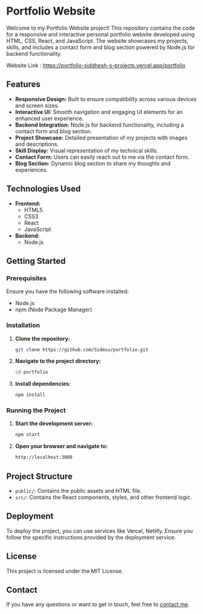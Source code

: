 # Portfolio Website

Welcome to my Portfolio Website project! This repository contains the code for a responsive and interactive personal portfolio website developed using HTML, CSS, React, and JavaScript. The website showcases my projects, skills, and includes a contact form and blog section powered by Node.js for backend functionality.

Website Link : https://portfolio-siddhesh-s-projects.vercel.app/portfolio
## Features

- **Responsive Design:** Built to ensure compatibility across various devices and screen sizes.
- **Interactive UI:** Smooth navigation and engaging UI elements for an enhanced user experience.
- **Backend Integration:** Node.js for backend functionality, including a contact form and blog section.
- **Project Showcase:** Detailed presentation of my projects with images and descriptions.
- **Skill Display:** Visual representation of my technical skills.
- **Contact Form:** Users can easily reach out to me via the contact form.
- **Blog Section:** Dynamic blog section to share my thoughts and experiences.

## Technologies Used

- **Frontend:**
  - HTML5
  - CSS3
  - React
  - JavaScript
- **Backend:**
  - Node.js

## Getting Started

### Prerequisites

Ensure you have the following software installed:
- Node.js
- npm (Node Package Manager)

### Installation

1. **Clone the repository:**
    ```sh
    git clone https://github.com/Sidmsu/portfolio.git
    ```
2. **Navigate to the project directory:**
    ```sh
    cd portfolio
    ```
3. **Install dependencies:**
    ```sh
    npm install
    ```

### Running the Project

1. **Start the development server:**
    ```sh
    npm start
    ```
2. **Open your browser and navigate to:**
    ```sh
    http://localhost:3000
    ```

## Project Structure

- `public/`: Contains the public assets and HTML file.
- `src/`: Contains the React components, styles, and other frontend logic.

## Deployment

To deploy the project, you can use services like Vercel, Netlify. Ensure you follow the specific instructions provided by the deployment service.


## License

This project is licensed under the MIT License.

## Contact

If you have any questions or want to get in touch, feel free to [contact me](mailto:kulka115@msu.edu).
